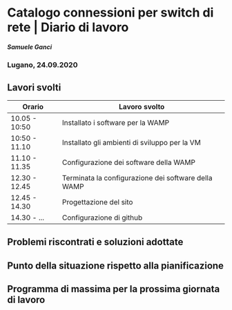 

# Catalogo connessioni per switch di rete | Diario di lavoro
##### Samuele Ganci
### Lugano, 24.09.2020

## Lavori svolti


|Orario        |Lavoro svolto                 |
|--------------|------------------------------|
|10.05 - 10:50 |Installato i software per la WAMP          |
|10:50 - 11.10 |Installato gli ambienti di sviluppo per la VM          |
|11.10 - 11.35 |Configurazione dei software della WAMP |
|12.30 - 12.45 |Terminata la configurazione dei software della WAMP |
|12.45 - 14.30 |Progettazione del sito |
|14.30 - ... |Configurazione di github|

##  Problemi riscontrati e soluzioni adottate


##  Punto della situazione rispetto alla pianificazione


## Programma di massima per la prossima giornata di lavoro
